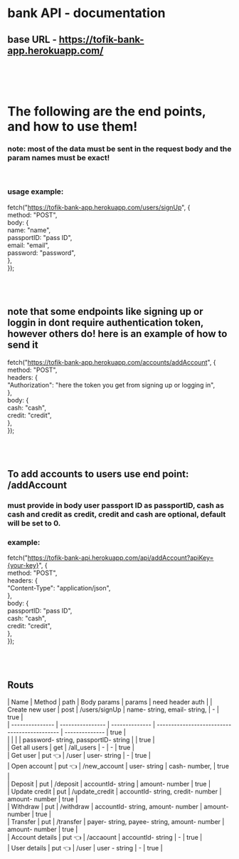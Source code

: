 # bank API - documentation

## base URL - https://tofik-bank-app.herokuapp.com/

<br />
<br />
<br />

# The following are the end points, and how to use them!

### note: most of the data must be sent in the request body and the param names must be exact!

<br />

### usage example:

fetch("https://tofik-bank-app.herokuapp.com/users/signUp", {
<br />
method: "POST",<br />
body: {<br />
name: "name",<br />
passportID: "pass ID",<br />
email: "email",<br />
password: "password",<br />
},<br />
});<br />

<br />
<br />

## note that some endpoints like signing up or loggin in dont require authentication token, however others do! here is an example of how to send it

fetch("https://tofik-bank-app.herokuapp.com/accounts/addAccount", {
<br />
method: "POST",<br />
headers: {<br />
"Authorization": "here the token you get from signing up or logging in",<br />
},<br />
body: {<br />
cash: "cash",<br />
credit: "credit",<br />
},<br />
});<br />

<br />
<br />

## To add accounts to users use end point: /addAccount

### must provide in body user passport ID as passportID, cash as cash and credit as credit, credit and cash are optional, default will be set to 0.

### example:

fetch("https://tofik-bank-api.herokuapp.com/api/addAccount?apiKey={your-key}", {<br />
method: "POST",<br />
headers: {<br />
"Content-Type": "application/json",<br />
},<br />
body: {<br />
passportID: "pass ID",<br />
cash: "cash",<br />
credit: "credit",<br />
},<br />
});<br />

<br />
<br />

## Routs

| Name            | Method           | path           | Body params                                  | params         | need header auth |
| Create new user | post             | /users/signUp  | name- string, email- string,                 | -              |         true     |   
| --------------- | ---------------- | -------------- | -------------------------------------------- | -------------- |         true     |  
|                 |                  |                | password- string, passportID- string         |                |         true     |  
| Get all users   | get              | /all_users     | -                                            | -              |         true     |  
| Get user        | put :point_left: | /user          | user- string                                 | -              |         true     |  
| Open account    | put :point_left: | /new_account   | user- string                                 | cash- number,  |         true     |  
| Deposit         | put              | /deposit       | accountId- string                            | amount- number |         true     |  
| Update credit   | put              | /update_credit | accountId- string, credit- number            | amount- number |         true     |  
| Withdraw        | put              | /withdraw      | accountId- string, amount- number            | amount- number |         true     |  
| Transfer        | put              | /transfer      | payer- string, payee- string, amount- number | amount- number |         true     |  
| Account details | put :point_left: | /accaount      | accountId- string                            | -              |         true     |  
| User details    | put :point_left: | /user          | user - string                                | -              |         true     |  
